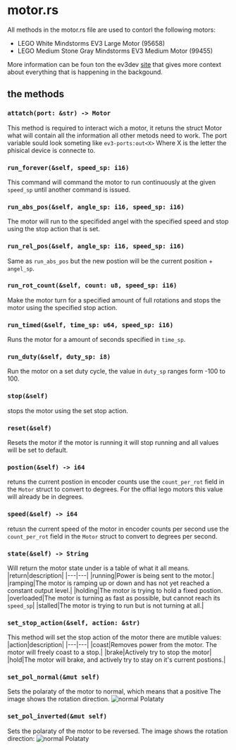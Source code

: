 # motor.rs
All methods in the motor.rs file are used to contorl the following motors:
- LEGO White Mindstorms EV3 Large Motor (95658)
- LEGO Medium Stone Gray Mindstorms EV3 Medium Motor (99455)

More information can be foun ton the ev3dev [site](https://docs.ev3dev.org/projects/lego-linux-drivers/en/ev3dev-stretch/motors.html#tacho-motor-subsystem) that gives more context about everything that is happening in the backgound.

## the methods
### ```attatch(port: &str) -> Motor```
This method is required to interact wich a motor, it retuns the struct Motor what will contain all the information all other metods need to work. The port variable sould look someting like `ev3-ports:out<X>`
Where X is the letter the phisical device is connecte to.

### ```run_forever(&self, speed_sp: i16)```
This command will command the motor to run continuously at the given `speed_sp` until another command is issued.

### ```run_abs_pos(&self, angle_sp: i16, speed_sp: i16)```
The motor will run to the specifided angel with the specified speed and stop using the stop action that is set.

### ```run_rel_pos(&self, angle_sp: i16, speed_sp: i16)```
Same as `run_abs_pos` but the new postion will be the current position + `angel_sp`.

### ```run_rot_count(&self, count: u8, speed_sp: i16)```
Make the motor turn for a specified amount of full rotations and stops the motor using the specified stop action.

### ```run_timed(&self, time_sp: u64, speed_sp: i16)```
Runs the motor for a amount of seconds specified in `time_sp`.

### ```run_duty(&self, duty_sp: i8)```
Run the motor on a set duty cycle, the value in `duty_sp` ranges form -100 to 100.

### ```stop(&self)```
stops the motor using the set stop action.

### ```reset(&self)```
Resets the motor if the motor is running it will stop running and all values will be set to default.

### ```postion(&self) -> i64```
retuns the current postion in encoder counts use the `count_per_rot` field in the `Motor` struct to convert to degrees. For the offial lego motors this value will already be in degrees.

### ```speed(&self) -> i64```
retusn the current speed of the motor in encoder counts per second use the `count_per_rot` field in the `Motor` struct to convert to degrees per second.

### ```state(&self) -> String```
Will return the motor state under is a table of what it all means.
|return|description|
|---|---|
|running|Power is being sent to the motor.|
|ramping|The motor is ramping up or down and has not yet reached a constant output level.|
|holding|The motor is trying to hold a fixed postion.
|overloaded|The motor is turning as fast as possible, but cannot reach its `speed_sp`|
|stalled|The motor is trying to run but is not turning at all.|

### ```set_stop_action(&self, action: &str)```
This method will set the stop action of the motor there are mutible values:
|action|description|
|---|---|
|coast|Removes power from the motor. The motor will freely coast to a stop.|
|brake|Actively try to stop the motor|
|hold|The motor will brake, and actively try to stay on it's current postions.|

### ```set_pol_normal(&mut self)```
Sets the polaraty of the motor to normal, which means that a positive  The image shows the rotation direction.
![normal Polataty](/pictures/LEGO_95658_normal_pol.png)

### ```set_pol_inverted(&mut self)```
Sets the polaraty of the motor to be reversed. The image shows the rotation direction:
![normal Polataty](/pictures/LEGO_95658_inverted_pol.png)
